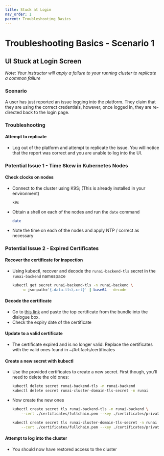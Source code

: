 ```yaml
---
title: Stuck at Login
nav_order: 1
parent: Troubleshooting Basics
---
```


# Troubleshooting Basics - Scenario 1

## UI Stuck at Login Screen

*Note: Your instructor will apply a failure to your running cluster to replicate a common failure*

### Scenario

A user has just reported an issue logging into the platform. They claim that they are using the correct credentials, however, once logged in, they are re-directed back to the login page.

### Troubleshooting

#### Attempt to replicate

- Log out of the platform and attempt to replicate the issue. You will notice that the report was correct and you are unable to log into the UI.

### Potential Issue 1 - Time Skew in Kubernetes Nodes

#### Check clocks on nodes

- Connect to the cluster using K9S; (This is already installed in your environment)

    ```bash
    k9s
    ```

- Obtain a shell on each of the nodes and run the `date` command

    ```bash
    date
    ```

- Note the time on each of the nodes and apply NTP / correct as necessary

### Potential Issue 2 - Expired Certificates

#### Recover the certificate for inspection

- Using kubectl, recover and decode the `runai-backend-tls` secret in the `runai-backend` namespace

    ```bash
    kubectl get secret runai-backend-tls -n runai-backend \
        -o jsonpath='{.data.tls\.crt}' | base64 --decode
    ```

#### Decode the certificate

- Go to [this link](www.sslshopper.com/certificate-decoder.html) and paste the top certificate from the bundle into the dialogue box.
- Check the expiry date of the certificate

#### Update to a valid certificate

- The certificate expired and is no longer valid. Replace the certificates with the valid ones found in ~/Artifacts/certificates
  
#### Create a new secret with kubectl

- Use the provided certificates to create a new secret. First though, you'll need to delete the old ones:

    ```bash
    kubectl delete secret runai-backend-tls -n runai-backend
    kubectl delete secret runai-cluster-domain-tls-secret -n runai
    ```

- Now create the new ones

    ```bash
    kubectl create secret tls runai-backend-tls -n runai-backend \
        --cert ./certificates/fullchain.pem --key ./certificates/private.pem

    kubectl create secret tls runai-cluster-domain-tls-secret -n runai \
        --cert ./certificates/fullchain.pem --key ./certificates/private.pem
    ```

#### Attempt to log into the cluster

- You should now have restored access to the cluster
